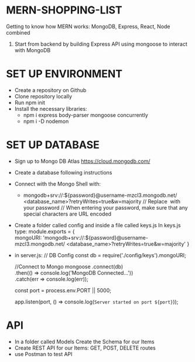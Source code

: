# MERN-SHOPPING-LIST

Getting to know how MERN works:  MongoDB, Express, React, Node combined

1) Start from backend by building Express API using mongoose to interact with MongoDB

  # SET UP ENVIRONMENT
  - Create a repository on Github
  - Clone repository locally
  - Run npm init
  - Install the necessary libraries:
    - npm i express body-parser mongoose concurrently
    - npm i -D nodemon

  # SET UP DATABASE
  - Sign up to Mongo DB Atlas https://cloud.mongodb.com/
  - Create a database following instructions
  - Connect with the Mongo Shell with:
    - mongodb+srv://<name>:${password}@username-mzcl3.mongodb.net/    <database_name>?retryWrites=true&w=majority
	    // Replace <password> with your password
	    // When entering your password, make sure that any special characters	are URL encoded
  - Create a folder called config and inside a file called keys.js
    In keys.js type:
	   module.exports = {
    	  mongoURI: 'mongodb+srv://<name>:${password}@username-mzcl3.mongodb.net/
        <database_name>?retryWrites=true&w=majority'
	   }
  - in server.js:
	  // DB Config
	   const db = require('./config/keys').mongoURI;

	 //Connect to Mongo
	  mongoose
	     .connect(db)
	     .then(() => console.log('MongoDB Connected...'))
	     .catch(err => console.log(err));

	  const port = process.env.PORT || 5000;

	  app.listen(port, () => console.log(`Server started on port ${port}`));

  # API
   - In a folder called Models Create the Schema for our Items
   - Create REST API for our Items: GET, POST, DELETE routes
   - use Postman to test API
